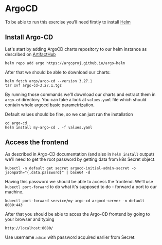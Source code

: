 # ArgoCD

To be able to run this exercise you'll need firstly to install [Helm](_HELM.md)

## Install Argo-CD

Let's start by adding ArgoCD charts repository to our helm instance as described on [ArtifactHub](https://artifacthub.io/packages/helm/argo/argo-cd)

```shell
helm repo add argo https://argoproj.github.io/argo-helm
```

After that we should be able to download our charts:
```shell
helm fetch argo/argo-cd --version 3.27.1
tar xvf argo-cd-3.27.1.tgz
```

By running those commands we'll download our charts and extract them in `argo-cd` directory. You can take a look at `values.yaml` file which should contain whole argocd basic parametrization.

Default values should be fine, so we can just run the installation
```shell
cd argo-cd
helm install my-argo-cd . -f values.yaml 
```

## Access the frontend

As described in Argo-CD documentation (and also in `helm install` output) we'll need to get the root password by getting data from k8s Secret object.
```shell
kubectl -n default get secret argocd-initial-admin-secret -o jsonpath="{.data.password}" | base64 -d
```

Having this password we should be able to access the frontend. We'll use `kubectl port-forward` to do what it's supposed to do - forward a port to our machine.
```shell
kubectl port-forward service/my-argo-cd-argocd-server -n default 8080:443
```

After that you should be able to acces the Argo-CD frontend by going to your browser and typing
```
http://localhost:8080/
```

Use username `admin` with password acquired earlier from Secret.